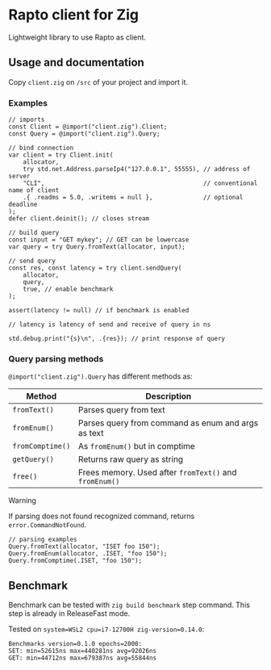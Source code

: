 # Rapto client for Zig

Lightweight library to use Rapto as client.

## Usage and documentation

Copy `client.zig` on `/src` of your project and import it.

### Examples

```zig
// imports
const Client = @import("client.zig").Client;
const Query = @import("client.zig").Query;
```

```zig
// bind connection
var client = try Client.init(
    allocator,
    try std.net.Address.parseIp4("127.0.0.1", 55555), // address of server
    "CLI",                                            // conventional name of client
    .{ .readms = 5.0, .writems = null },              // optional deadline
);
defer client.deinit(); // closes stream
```

```zig
// build query
const input = "GET mykey"; // GET can be lowercase
var query = try Query.fromText(allocator, input);

// send query
const res, const latency = try client.sendQuery(
    allocator,
    query,
    true, // enable benchmark
);

assert(latency != null) // if benchmark is enabled

// latency is latency of send and receive of query in ns

std.debug.print("{s}\n", .{res}); // print response of query
```

### Query parsing methods

`@import("client.zig").Query` has different methods as:

| Method | Description |
|--------|-------------|
| `fromText()` | Parses query from text |
| `fromEnum()` | Parses query from command as enum and args as text |
| `fromComptime()` | As `fromEnum()` but in comptime |
| `getQuery()` | Returns raw query as string |
| `free()` | Frees memory. Used after `fromText()` and `fromEnum()` |

> [!WARNING]
> If parsing does not found recognized command, returns `error.CommandNotFound`.

```zig
// parsing examples
Query.fromText(allocator, "ISET foo 150");
Query.fromEnum(allocator, .ISET, "foo 150");
Query.fromComptime(.ISET, "foo 150");
```

## Benchmark

Benchmark can be tested with `zig build benchmark` step command.
This step is already in ReleaseFast mode.

Tested on `system=WSL2 cpu=i7-12700H zig-version=0.14.0`:
```
Benchmarks version=0.1.0 epochs=2000:
SET: min=52615ns max=440281ns avg=92026ns
GET: min=44712ns max=679387ns avg=55844ns
```
